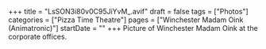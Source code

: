 +++
title = "LsSON3i80v0C95JiYvM_.avif"
draft = false
tags = ["Photos"]
categories = ["Pizza Time Theatre"]
pages = ["Winchester Madam Oink (Animatronic)"]
startDate = ""
+++
Picture of Winchester Madam Oink at the corporate offices.
